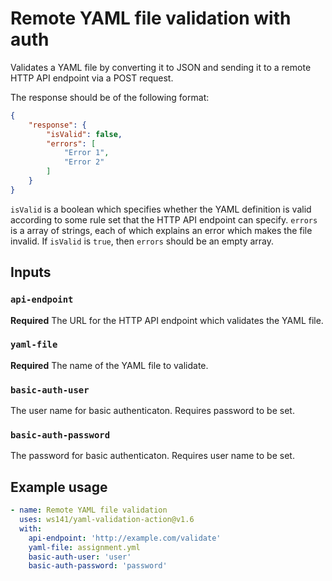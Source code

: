 # Remote YAML file validation with auth

Validates a YAML file by converting it to JSON and sending it to a remote HTTP API endpoint via a POST request.

The response should be of the following format:

```json
{
    "response": {
        "isValid": false,
        "errors": [
            "Error 1",
            "Error 2"
        ]
    }
}
```

`isValid` is a boolean which specifies whether the YAML definition is valid according to some rule set that the HTTP API endpoint can specify.
`errors` is a array of strings, each of which explains an error which makes the file invalid.
If `isValid` is `true`, then `errors` should be an empty array.

## Inputs

### `api-endpoint`

**Required** The URL for the HTTP API endpoint which validates the YAML file.

### `yaml-file`

**Required** The name of the YAML file to validate.

### `basic-auth-user`

The user name for basic authenticaton. Requires password to be set.

### `basic-auth-password`

The password for basic authenticaton. Requires user name to be set. 

## Example usage

```yaml
- name: Remote YAML file validation
  uses: ws141/yaml-validation-action@v1.6
  with:
    api-endpoint: 'http://example.com/validate'
    yaml-file: assignment.yml
    basic-auth-user: 'user'
    basic-auth-password: 'password'
```
